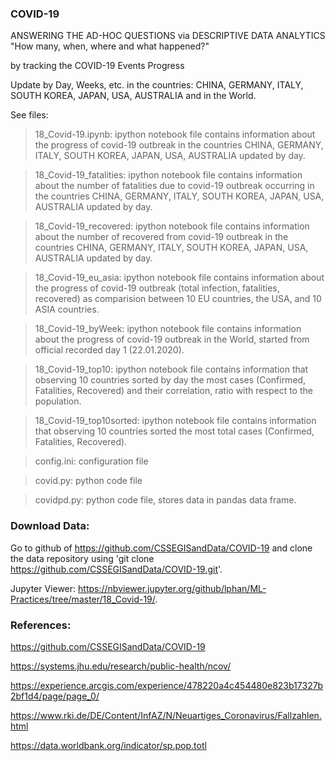 ### COVID-19 

ANSWERING THE AD-HOC QUESTIONS via DESCRIPTIVE DATA ANALYTICS
"How many, when, where and what happened?"

by tracking the COVID-19 Events Progress 

Update by Day, Weeks, etc. in the countries: CHINA, GERMANY, ITALY, SOUTH KOREA, JAPAN, USA, AUSTRALIA and in the World.

See files: 
> 18_Covid-19.ipynb: ipython notebook file contains information about the progress of covid-19 outbreak in the countries CHINA, GERMANY, ITALY, SOUTH KOREA, JAPAN, USA, AUSTRALIA updated by day.

> 18_Covid-19_fatalities: ipython notebook file contains information about the number of fatalities due to covid-19 outbreak occurring in the countries  CHINA, GERMANY, ITALY, SOUTH KOREA, JAPAN, USA, AUSTRALIA updated by day.

> 18_Covid-19_recovered: ipython notebook file contains information about the number of recovered from covid-19 outbreak in the countries CHINA, GERMANY, ITALY, SOUTH KOREA, JAPAN, USA, AUSTRALIA updated by day.

> 18_Covid-19_eu_asia: ipython notebook file contains information about the progress of covid-19 outbreak (total infection, fatalities, recovered) as comparision between 10 EU countries, the USA, and 10 ASIA countries.

> 18_Covid-19_byWeek: ipython notebook file contains information about the progress of covid-19 outbreak in the World, started from official recorded day 1 (22.01.2020).

> 18_Covid-19_top10: ipython notebook file contains information that observing 10 countries sorted by day the most cases (Confirmed, Fatalities, Recovered) and their correlation, ratio with respect to the population.

> 18_Covid-19_top10sorted: ipython notebook file contains information that observing 10 countries sorted the most total cases (Confirmed, Fatalities, Recovered).

> config.ini: configuration file

> covid.py: python code file

> covidpd.py: python code file, stores data in pandas data frame.

### Download Data:
Go to github of https://github.com/CSSEGISandData/COVID-19 and clone the data repository using 'git clone https://github.com/CSSEGISandData/COVID-19.git'. 

Jupyter Viewer: https://nbviewer.jupyter.org/github/lphan/ML-Practices/tree/master/18_Covid-19/.

### References:

https://github.com/CSSEGISandData/COVID-19

https://systems.jhu.edu/research/public-health/ncov/

https://experience.arcgis.com/experience/478220a4c454480e823b17327b2bf1d4/page/page_0/

https://www.rki.de/DE/Content/InfAZ/N/Neuartiges_Coronavirus/Fallzahlen.html

https://data.worldbank.org/indicator/sp.pop.totl




